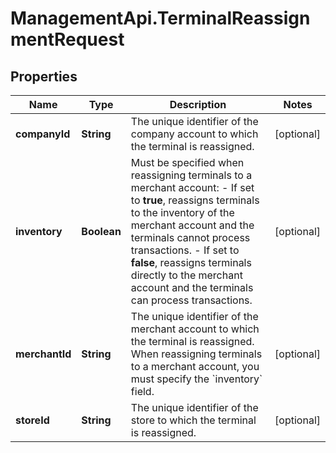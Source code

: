 # ManagementApi.TerminalReassignmentRequest

## Properties

Name | Type | Description | Notes
------------ | ------------- | ------------- | -------------
**companyId** | **String** | The unique identifier of the company account to which the terminal is reassigned. | [optional] 
**inventory** | **Boolean** | Must be specified when reassigning terminals to a merchant account:  - If set to **true**, reassigns terminals to the inventory of the merchant account and the terminals cannot process transactions.  - If set to **false**, reassigns terminals directly to the merchant account and the terminals can process transactions. | [optional] 
**merchantId** | **String** | The unique identifier of the merchant account to which the terminal is reassigned. When reassigning terminals to a merchant account, you must specify the &#x60;inventory&#x60; field. | [optional] 
**storeId** | **String** | The unique identifier of the store to which the terminal is reassigned. | [optional] 


